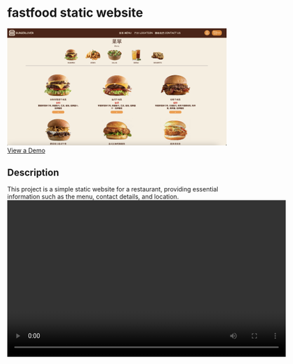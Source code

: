 # fastfood static website

![Fast Food Website](./burgerWebsiteImg.png)
[View a Demo](https://fastfood-static-website.up.railway.app)

## Description

This project is a simple static website for a restaurant, providing essential information such as the menu, contact details, and location.
<video width="640" height="360" controls>

  <source src="/fastfood.mp4" type="video/mp4">
</video>
